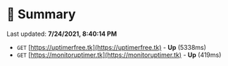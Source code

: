 # 📖 Summary
Last updated: **7/24/2021, 8:40:14 PM**

- `GET` [https://uptimerfree.tk](https://uptimerfree.tk) - **Up** (5338ms)
- `GET` [https://monitoruptimer.tk](https://monitoruptimer.tk) - **Up** (419ms)
